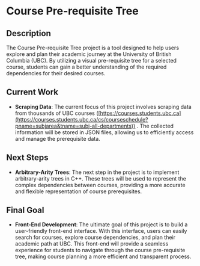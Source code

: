 # Course Pre-requisite Tree

## Description

The Course Pre-requisite Tree project is a tool designed to help users explore and plan their academic journey at the 
University of British Columbia (UBC). By utilizing a visual pre-requisite tree for a selected course, students can gain 
a better understanding of the required dependencies for their desired courses.

## Current Work

- **Scraping Data**: The current focus of this project involves scraping data from thousands of UBC courses 
([https://courses.students.ubc.ca](https://courses.students.ubc.ca/cs/courseschedule?pname=subjarea&tname=subj-all-departments))
. The 
collected information will be stored in JSON files, allowing us to efficiently access and manage the prerequisite data.

## Next Steps

- **Arbitrary-Arity Trees**: The next step in the project is to implement arbitrary-arity trees in C++. These trees will
 be used to represent the complex dependencies between courses, providing a more accurate and flexible representation of
  course prerequisites.

## Final Goal

- **Front-End Development**: The ultimate goal of this project is to build a user-friendly front-end interface. With 
this interface, users can easily search for courses, explore course dependencies, and plan their academic path at UBC. 
This front-end will provide a seamless experience for students to navigate through the course pre-requisite tree, 
making course planning a more efficient and transparent process.
